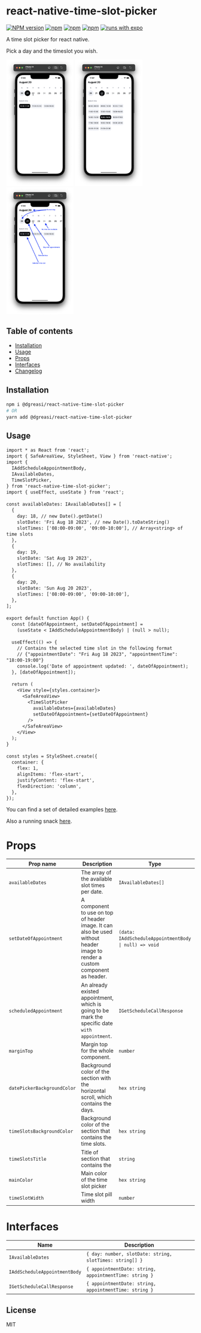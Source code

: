 # react-native-time-slot-picker

[![NPM version][npm-image]][npm-url] [![npm][npm-downloads]][npm-url] [![npm][license-url]][npm-url] [![npm][types-url]][npm-url] [![runs with expo][expo-image]][expo-url]

A time slot picker for react native.

Pick a day and the timeslot you wish.

[<img src="example/screenshots/1.png" width="180"/>]()
[<img src="example/screenshots/2.png" width="180"/>]()
[<img src="example/screenshots/3.png" width="180"/>]()

## Table of contents

- [Installation](#installation)
- [Usage](#usage)
- [Props](#props)
- [Interfaces](#interfaces)
- [Changelog](CHANGELOG.md)

## Installation

```sh
npm i @dgreasi/react-native-time-slot-picker
# OR
yarn add @dgreasi/react-native-time-slot-picker
```

## Usage

```tsx
import * as React from 'react';
import { SafeAreaView, StyleSheet, View } from 'react-native';
import {
  IAddScheduleAppointmentBody,
  IAvailableDates,
  TimeSlotPicker,
} from 'react-native-time-slot-picker';
import { useEffect, useState } from 'react';

const availableDates: IAvailableDates[] = [
  {
    day: 18, // new Date().getDate()
    slotDate: 'Fri Aug 18 2023', // new Date().toDateString()
    slotTimes: ['08:00-09:00', '09:00-10:00'], // Array<string> of time slots
  },
  {
    day: 19,
    slotDate: 'Sat Aug 19 2023',
    slotTimes: [], // No availability
  },
  {
    day: 20,
    slotDate: 'Sun Aug 20 2023',
    slotTimes: ['08:00-09:00', '09:00-10:00'],
  },
];

export default function App() {
  const [dateOfAppointment, setDateOfAppointment] =
    (useState < IAddScheduleAppointmentBody) | (null > null);

  useEffect(() => {
    // Contains the selected time slot in the following format
    // {"appointmentDate": "Fri Aug 18 2023", "appointmentTime": "18:00-19:00"}
    console.log('Date of appointment updated: ', dateOfAppointment);
  }, [dateOfAppointment]);

  return (
    <View style={styles.container}>
      <SafeAreaView>
        <TimeSlotPicker
          availableDates={availableDates}
          setDateOfAppointment={setDateOfAppointment}
        />
      </SafeAreaView>
    </View>
  );
}

const styles = StyleSheet.create({
  container: {
    flex: 1,
    alignItems: 'flex-start',
    justifyContent: 'flex-start',
    flexDirection: 'column',
  },
});
```

You can find a set of detailed examples [here](https://github.com/dgreasi/react-native-time-slot-picker/tree/main/example).

Also a running snack [here](https://snack.expo.dev).

# Props

| Prop name                   | Description                                                                                                                 | Type                                                  | Default         |
| --------------------------- | --------------------------------------------------------------------------------------------------------------------------- | ----------------------------------------------------- | --------------- |
| `availableDates`            | The array of the available slot times per date.                                                                             | `IAvailableDates[]`                                   | **REQUIRED**    |
| `setDateOfAppointment`      | A component to use on top of header image. It can also be used without header image to render a custom component as header. | `(data: IAddScheduleAppointmentBody \| null) => void` | **REQUIRED**    |
| `scheduledAppointment`      | An already existed appointment, which is going to be mark the specific date `with appointment`.                             | `IGetScheduleCallResponse`                            | `undefined`     |
| `marginTop`                 | Margin top for the whole component.                                                                                         | `number`                                              | `0`             |
| `datePickerBackgroundColor` | Background color of the section with the horizontal scroll, which contains the days.                                        | `hex string`                                          | `'#FFFFFF'`     |
| `timeSlotsBackgroundColor`  | Background color of the section that contains the time slots.                                                               | `hex string`                                          | `'#FFFFFF'`     |
| `timeSlotsTitle`            | Title of section that contains the                                                                                          | `string`                                              | `'Select time'` |
| `mainColor`                 | Main color of the time slot picker                                                                                          | `hex string`                                          | `'#04060A'`     |
| `timeSlotWidth`             | Time slot pill width                                                                                                        | `number`                                              | `96`            |

# Interfaces

| Name                          | Description                                             |
| ----------------------------- |---------------------------------------------------------|
| `IAvailableDates`             | `{ day: number, slotDate: string, slotTimes: string[] }` |
| `IAddScheduleAppointmentBody` | `{ appointmentDate: string, appointmentTime: string }`  |
| `IGetScheduleCallResponse`    | `{ appointmentDate: string, appointmentTime: string }`  |

## License

MIT

[npm-url]: https://www.npmjs.com/package/@dgreasi/react-native-time-slot-picker
[npm-image]: https://img.shields.io/npm/v/@dgreasi/react-native-time-slot-picker?style=flat-square
[license-url]: https://img.shields.io/npm/l/@dgreasi/react-native-time-slot-picker?style=flat-square
[types-url]: https://img.shields.io/badge/types-included-blue?style=flat-square
[expo-image]: https://img.shields.io/badge/Runs%20with%20Expo-4630EB.svg?style=flat-square&logo=EXPO&labelColor=f3f3f3&logoColor=000
[expo-url]: https://expo.io
[npm-downloads]: https://img.shields.io/npm/dm/@dgreasi/react-native-time-slot-picker?style=flat-square
